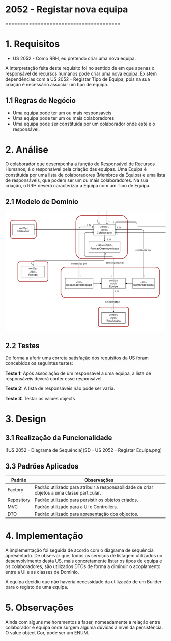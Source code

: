 # 2052 - Registar nova equipa
=======================================

# 1. Requisitos

- US 2052 - Como RRH, eu pretendo criar uma nova equipa.

A interpretação feita deste requisito foi no sentido de em que apenas o responsável de recursos humanos pode criar uma nova equipa. 
Existem dependências com a US 2052 - Registar Tipo de Equipa, pois na sua criação é necessário associar um tipo de equipa.

## 1.1 Regras de Negócio

* Uma equipa pode ter um ou mais responsáveis
* Uma equipa pode ter um ou mais colaboradores
* Uma equipa pode ser constituída por um colaborador onde este é o responsável.

# 2. Análise 

O colaborador que desempenha a função de Responsável de Recursos Humanos, é o responsável pela criação das equipas. Uma Equipa é constituída por uma lista de colaboradores (Membros da Equipa) e uma lista de responsáveis, que podem ser um ou mais colaboradores. Na sua criação, o RRH deverá caracterizar a Equipa com um Tipo de Equipa.

## 2.1 Modelo de Domínio

![US 2052 - Modelo de Dominio](MD.png)

## 2.2 Testes

De forma a aferir uma correta satisfação dos requisitos da US foram concebidos os seguintes testes:

**Teste 1:** Após associação de um responsável a uma equipa, a lista de responsáveis deverá conter esse responsável.

**Teste 2:** A lista de responsáveis não pode ser vazia.

**Teste 3:** Testar os values objects

# 3. Design 

## 3.1 Realização da Funcionalidade

![US 2052 - Diagrama de Sequência](SD - US 2052 - Registar Equipa.png)

## 3.3 Padrões Aplicados

| **Padrão**	   | **Observações**			|
|--------------|--------------------------------|
| Factory      | Padrão utilizado para atribuir a responsabilidade de criar objetos a uma classe particular. |
| Repository   | Padrão utilizado para persistir os objetos criados. |
| MVC   	   | Padrão utilizado para a UI e Controllers. |
| DTO   	   | Padrão utilizado para apresentação dos objectos. |

	
# 4. Implementação

A implementação foi seguida de acordo com o diagrama de sequência apresentado. De observar que, todos os serviços de listagem utilizados no desenvolvimento desta US, mais concretamente listar os tipos de equipa e os colaboradores, são utilizados DTOs de forma a diminuir o acoplamento entre a UI e as classes de Dominio.

A equipa decidiu que não haveria necessidade da utilização de um Builder para o registo de uma equipa.

# 5. Observações

Ainda com alguns melhoramentos a fazer, nomeadamente a relação entre colaborador e equipa onde surgem alguma dúvidas a nível da persistência. O value object Cor, pode ser um ENUM.